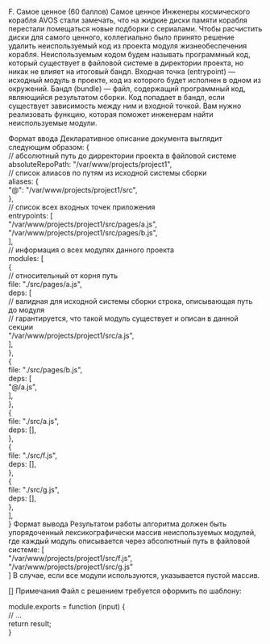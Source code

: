 F. Самое ценное (60 баллов)
Самое ценное
Инженеры космического корабля AVOS стали замечать, что на жидкие диски памяти корабля перестали помещаться новые подборки с сериалами. Чтобы расчистить диски для самого ценного, коллегиально было принято решение удалить неиспользуемый код из проекта модуля жизнеобеспечения корабля.
Неиспользуемым кодом будем называть программный код, который существует в файловой системе в директории проекта, но никак не влияет на итоговый бандл.
Входная точка (entrypoint) — исходный модуль в проекте, код из которого будет исполнен в одном из окружений.
Бандл (bundle) — файл, содержащий программный код, являющийся результатом сборки. Код попадает в бандл, если существует зависимость между ним и входной точкой.
Вам нужно реализовать функцию, которая поможет инженерам найти неиспользуемые модули.

Формат ввода
Декларативное описание документа выглядит следующим образом:
{  
    // абсолютный путь до дирректории проекта в файловой системе  
    absoluteRepoPath: "/var/www/projects/project1",  
    // список алиасов по путям из исходной системы сборки  
    aliases: {  
        "@": "/var/www/projects/project1/src",  
    },  
    // список всех входных точек приложения  
    entrypoints: [  
        "/var/www/projects/project1/src/pages/a.js",  
        "/var/www/projects/project1/src/pages/b.js",  
    ],  
    // информация о всех модулях данного проекта  
    modules: [  
        {  
            // относительный от корня путь  
            file: "./src/pages/a.js",  
            deps: [  
    // валидная для исходной системы сборки строка, описывающая путь до модуля  
    // гарантируется, что такой модуль существует и описан в данной секции  
                "/var/www/projects/project1/src/a.js",  
            ],  
        },  
        {  
            file: "./src/pages/b.js",  
            deps: [  
                "@/a.js",  
            ],  
        },  
        {  
            file: "./src/a.js",  
            deps: [],  
        },  
        {  
            file: "./src/f.js",  
            deps: [],  
        },  
        {  
            file: "./src/g.js",  
            deps: [],  
        },  
    ],  
}
Формат вывода
Результатом работы алгоритма должен быть упорядоченный лексикографически массив неиспользуемых модулей, где каждый модуль описывается через абсолютный путь в файловой системе:
[  
    "/var/www/projects/project1/src/f.js",  
    "/var/www/projects/project1/src/g.js"  
]
В случае, если все модули используются, указывается пустой массив.

[]
Примечания
Файл с решением требуется оформить по шаблону:

module.exports = function (input) {  
    // ...  
    return result;  
}
